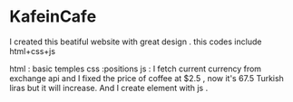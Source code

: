 # KafeinCafe

I created this beatiful website with great design . 
this codes include html+css+js

html : basic temples
css :positions 
js : I fetch current currency from exchange api and I fixed the price of coffee at $2.5 , now it's 67.5 Turkish liras but it will increase.
And I create element with js .
